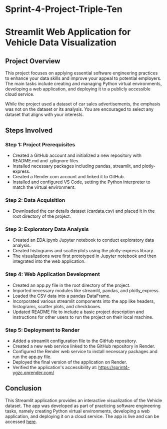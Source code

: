# Sprint-4-Project-Triple-Ten
# Streamlit Web Application for Vehicle Data Visualization

## Project Overview

This project focuses on applying essential software engineering practices to enhance your data skills and improve your appeal to potential employers. The main tasks include creating and managing Python virtual environments, developing a web application, and deploying it to a publicly accessible cloud service.

While the project used a dataset of car sales advertisements, the emphasis was not on the dataset or its analysis. You are encouraged to select any dataset that aligns with your interests.

## Steps Involved

### Step 1: Project Prerequisites

- Created a GitHub account and initialized a new repository with README.md and .gitignore files.
- Installed necessary packages including pandas, streamlit, and plotly-express.
- Created a Render.com account and linked it to GitHub.
- Installed and configured VS Code, setting the Python interpreter to match the virtual environment.

### Step 2: Data Acquisition

- Downloaded the car details dataset (cardata.csv) and placed it in the root directory of the project.

### Step 3: Exploratory Data Analysis

- Created an EDA.ipynb Jupyter notebook to conduct exploratory data analysis.
- Created histograms and scatterplots using the plotly-express library.
- The visualizations were first prototyped in Jupyter notebook and then integrated into the web application.

### Step 4: Web Application Development

- Created an app.py file in the root directory of the project.
- Imported necessary modules like streamlit, pandas, and plotly_express.
- Loaded the CSV data into a pandas DataFrame.
- Incorporated various streamlit components into the app like headers, histograms, scatter plots, and checkboxes.
- Updated README file to include a basic project description and instructions for other users to run the project on their local machine.

### Step 5: Deployment to Render

- Added a streamlit configuration file to the GitHub repository.
- Created a new web service linked to the GitHub repository in Render.
- Configured the Render web service to install necessary packages and run the app.py file.
- Deployed the final version of the application on Render.
- Verified the application's accessibility at: https://sprint4-ygzc.onrender.com/

## Conclusion

This Streamlit application provides an interactive visualization of the Vehicle dataset. The app was developed as part of practicing software engineering tasks, namely creating Python virtual environments, developing a web application, and deploying it on a cloud service. The app is live and can be accessed [here](https://sprint4-ygzc.onrender.com/).
